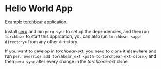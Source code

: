 # Hello World App

Example [torchbear](https://gitlab.com/polytopes/torchbear) application.

Install [peru](https://github.com/buildinspace/peru) and run `peru sync` to set up the dependencies, and then run `torchbear` to start this application, you can also run `torchbear <app-directory>` from any other directory.

If you want to develop in *torchbear-ext*, you need to clone it elsewhere and run `peru override add torchbear_ext <path-to-torchbear-ext-clone>`, and then `peru sync` after every change in the *torchbear-ext* clone.